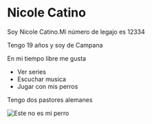 # Nicole Catino


Soy Nicole Catino.Mi número de legajo es 12334

Tengo 19 años y soy de Campana

En mi tiempo libre me gusta

  - Ver series  
  - Escuchar musica  
  - Jugar con mis perros

Tengo dos pastores alemanes

![Este no es mi perro](https://www.pastoraleman10.com/wp-content/uploads/2017/05/pastor-aleman-de-pelo-largo.jpg)
